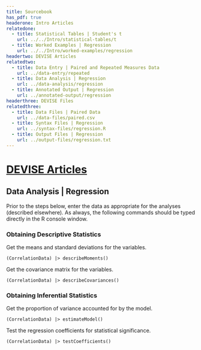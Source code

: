 ```yaml
---
title: Sourcebook
has_pdf: true
headerone: Intro Articles
relatedone:
  - title: Statistical Tables | Student's t
    url: ../../Intro/statistical-tables/t
  - title: Worked Examples | Regression
    url: ../../Intro/worked-examples/regression
headertwo: DEVISE Articles
relatedtwo:
  - title: Data Entry | Paired and Repeated Measures Data
    url: ../data-entry/repeated
  - title: Data Analysis | Regression
    url: ../data-analysis/regression
  - title: Annotated Output | Regression
    url: ../annotated-output/regression
headerthree: DEVISE Files
relatedthree:
  - title: Data Files | Paired Data
    url: ../data-files/paired.csv
  - title: Syntax Files | Regression
    url: ../syntax-files/regression.R
  - title: Output Files | Regression
    url: ../output-files/regression.txt
---
```


# [DEVISE Articles](../index.md)

## Data Analysis | Regression

Prior to the steps below, enter the data as appropriate for the analyses (described elsewhere). As always, the following commands should be typed directly in the R console window.

### Obtaining Descriptive Statistics

Get the means and standard deviations for the variables.

```{r}
(CorrelationData) |> describeMoments()
```

Get the covariance matrix for the variables.

```{r}
(CorrelationData) |> describeCovariances()
```

### Obtaining Inferential Statistics

Get the proportion of variance accounted for by the model.

```{r}
(CorrelationData) |> estimateModel()
```

Test the regression coefficients for statistical significance.

```{r}
(CorrelationData) |> testCoefficients()
```
